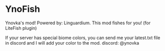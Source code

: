 # YnoFish
Ynovka's mod! Powered by: Linguardium. This mod fishes for you! (for LiteFish plugin)

If your server has special biome colors, you can send me your latest.txt file in discord and I will add your color to the mod. discord: @ynovka

